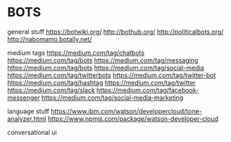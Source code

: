 # BOTS 

general stuff 
https://botwiki.org/
http://bothub.org/
http://politicalbots.org/
http://nabomamo.botally.net/

medium tags 
https://medium.com/tag/chatbots
https://medium.com/tag/bots
https://medium.com/tag/messaging
https://medium.com/tag/bots
https://medium.com/tag/social-media
https://medium.com/tag/twitterbots
https://medium.com/tag/twitter-bot
https://medium.com/tag/hashtag
https://medium.com/tag/twitter
https://medium.com/tag/slack
https://medium.com/tag/facebook-messenger
https://medium.com/tag/social-media-marketing

language stuff
https://www.ibm.com/watson/developercloud/tone-analyzer.html
https://www.npmjs.com/package/watson-developer-cloud

conversational ui



<!--  -->
